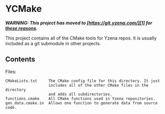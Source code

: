 # YCMake

***WARNING: This project has moved to [https://git.yzena.com/][1] for [these
reasons][2].***

This project contains all of the CMake tools for Yzena repos. It is usually
included as a git submodule in other projects.

## Contents

Files:

	CMakeLists.txt     The CMake config file for this directory. It just
	                   includes all of the other CMake files in the directory
	                   and adds all subdirectories.
	functions.cmake    All CMake functions used in Yzena repositories.
	gen_data.cmake.in  Allows one function to generate data from source code.

[1]: https://git.yzena.com/Yzena/YCMake
[2]: https://gavinhoward.com/2020/04/i-am-moving-away-from-github/
